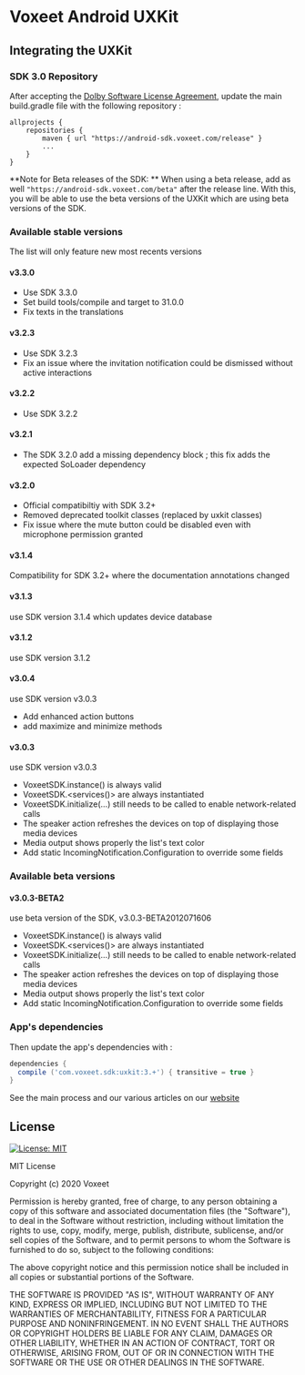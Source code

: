 # Voxeet Android UXKit

## Integrating the UXKit

### SDK 3.0 Repository

After accepting the [Dolby Software License Agreement](https://github.com/voxeet/voxeet-sdk-android/blob/main/LICENSE), update the main build.gradle file with the following repository :

```
allprojects {
    repositories {
        maven { url "https://android-sdk.voxeet.com/release" }
        ...
    }
}
```

**Note for Beta releases of the SDK: ** When using a beta release, add as well `"https://android-sdk.voxeet.com/beta"` after the release line. With this, you will be able to use the beta versions of the UXKit which are using beta versions of the SDK.

### Available stable versions

The list will only feature new most recents versions

#### v3.3.0

- Use SDK 3.3.0
- Set build tools/compile and target to 31.0.0
- Fix texts in the translations

#### v3.2.3

- Use SDK 3.2.3
- Fix an issue where the invitation notification could be dismissed without active interactions

#### v3.2.2

- Use SDK 3.2.2

#### v3.2.1

- The SDK 3.2.0 add a missing dependency block ; this fix adds the expected SoLoader dependency

#### v3.2.0

- Official compatibiltiy with SDK 3.2+
- Removed deprecated toolkit classes (replaced by uxkit classes)
- Fix issue where the mute button could be disabled even with microphone permission granted

#### v3.1.4

Compatibility for SDK 3.2+ where the documentation annotations changed

#### v3.1.3

use SDK version 3.1.4 which updates device database

#### v3.1.2

use SDK version 3.1.2

#### v3.0.4

use SDK version v3.0.3

- Add enhanced action buttons
- add maximize and minimize methods

#### v3.0.3

use SDK version v3.0.3

- VoxeetSDK.instance() is always valid
- VoxeetSDK.<services()> are always instantiated
- VoxeetSDK.initialize(...) still needs to be called to enable network-related calls
- The speaker action refreshes the devices on top of displaying those media devices
- Media output shows properly the list's text color
- Add static IncomingNotification.Configuration to override some fields

### Available beta versions

#### v3.0.3-BETA2

use beta version of the SDK, v3.0.3-BETA2012071606

- VoxeetSDK.instance() is always valid
- VoxeetSDK.<services()> are always instantiated
- VoxeetSDK.initialize(...) still needs to be called to enable network-related calls
- The speaker action refreshes the devices on top of displaying those media devices
- Media output shows properly the list's text color
- Add static IncomingNotification.Configuration to override some fields

### App's dependencies

Then update the app's dependencies with :

```gradle
dependencies {
  compile ('com.voxeet.sdk:uxkit:3.+') { transitive = true }
}
```

See the main process and our various articles on our [website](https://dolby.io/developers/interactivity-apis/client-ux-kit/uxkit-voxeet-java)

## License

[![License: MIT](https://img.shields.io/badge/License-MIT-blue.svg)](https://choosealicense.com/licenses/mit/)

MIT License

Copyright (c) 2020 Voxeet

Permission is hereby granted, free of charge, to any person obtaining a copy
of this software and associated documentation files (the "Software"), to deal
in the Software without restriction, including without limitation the rights
to use, copy, modify, merge, publish, distribute, sublicense, and/or sell
copies of the Software, and to permit persons to whom the Software is
furnished to do so, subject to the following conditions:

The above copyright notice and this permission notice shall be included in all
copies or substantial portions of the Software.

THE SOFTWARE IS PROVIDED "AS IS", WITHOUT WARRANTY OF ANY KIND, EXPRESS OR
IMPLIED, INCLUDING BUT NOT LIMITED TO THE WARRANTIES OF MERCHANTABILITY,
FITNESS FOR A PARTICULAR PURPOSE AND NONINFRINGEMENT. IN NO EVENT SHALL THE
AUTHORS OR COPYRIGHT HOLDERS BE LIABLE FOR ANY CLAIM, DAMAGES OR OTHER
LIABILITY, WHETHER IN AN ACTION OF CONTRACT, TORT OR OTHERWISE, ARISING FROM,
OUT OF OR IN CONNECTION WITH THE SOFTWARE OR THE USE OR OTHER DEALINGS IN THE
SOFTWARE.
